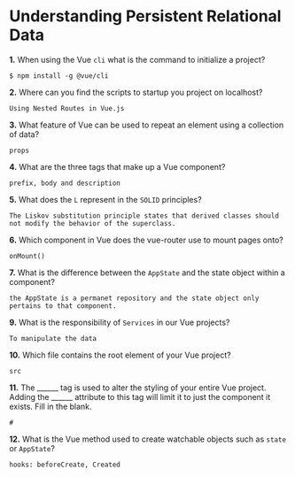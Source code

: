 # Understanding Persistent Relational Data

**1.** When using the Vue `cli` what is the command to initialize a project?
<!-- enter you answer in the space below -->
```
$ npm install -g @vue/cli
```
**2.** Where can you find the scripts to startup you project on localhost?
<!-- enter you answer in the space below -->
```
Using Nested Routes in Vue.js
```
**3.** What feature of Vue can be used to repeat an element using a collection of data?
<!-- enter you answer in the space below -->
```
props
```
**4.** What are the three tags that make up a Vue component?
<!-- enter you answer in the space below -->
```
prefix, body and description
```
**5.** What does the `L` represent in the `SOLID` principles?
<!-- enter you answer in the space below -->
```
The Liskov substitution principle states that derived classes should not modify the behavior of the superclass.
```
**6.** Which component in Vue does the vue-router use to mount pages onto?
<!-- enter you answer in the space below -->
```
onMount()
```
**7.** What is the difference between the `AppState` and the state object within a component?
<!-- enter you answer in the space below -->
```
the AppState is a permanet repository and the state object only pertains to that component. 
```
**9.** What is the responsibility of `Services` in our Vue projects?
<!-- enter you answer in the space below -->
```
To manipulate the data
```
**10.** Which file contains the root element of your Vue project?
<!-- enter you answer in the space below -->
```
src
```
**11.** The ______ tag is used to alter the styling of your entire Vue project.  Adding the ______ attribute to this tag will limit it to just the component it exists.  Fill in the blank.
<!-- enter you answer in the space below -->
```
#
```
**12.** What is the Vue method used to create watchable objects such as `state` or `AppState`?
<!-- enter you answer in the space below -->
```
hooks: beforeCreate, Created
```
